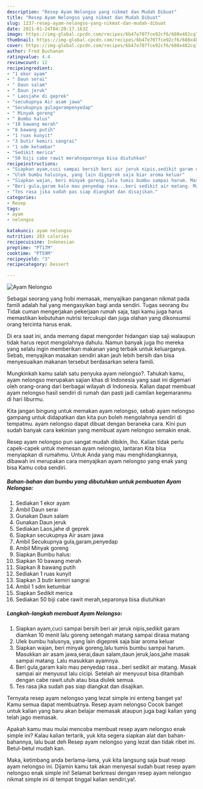 ```yaml
---
description: "Resep Ayam Nelongso yang nikmat dan Mudah Dibuat"
title: "Resep Ayam Nelongso yang nikmat dan Mudah Dibuat"
slug: 1237-resep-ayam-nelongso-yang-nikmat-dan-mudah-dibuat
date: 2021-01-24T04:20:17.163Z
image: https://img-global.cpcdn.com/recipes/6b47e707fce92cf6/680x482cq70/ayam-nelongso-foto-resep-utama.jpg
thumbnail: https://img-global.cpcdn.com/recipes/6b47e707fce92cf6/680x482cq70/ayam-nelongso-foto-resep-utama.jpg
cover: https://img-global.cpcdn.com/recipes/6b47e707fce92cf6/680x482cq70/ayam-nelongso-foto-resep-utama.jpg
author: Fred Buchanan
ratingvalue: 4.4
reviewcount: 12
recipeingredient:
- "1 ekor ayam"
- " Daun serai"
- " Daun salam"
- " Daun jeruk"
- " Laosjahe di geprek"
- "secukupnya Air asam jawa"
- "Secukupnya gulagarampenyedap"
- " Minyak goreng"
- " Bumbu halus"
- "10 bawang merah"
- "8 bawang putih"
- "1 ruas kunyit"
- "3 butir kemiri sangrai"
- "1 sdm ketumbar"
- "Sedikit merica"
- "50 biji cabe rawit merahseparonya bisa diutuhkan"
recipeinstructions:
- "Siapkan ayam,cuci sampai bersih beri air jeruk nipis,sedikit garam diamkan 10 menit lalu goreng setengah matang sampai dirasa matang"
- "Ulek bumbu halusnya, yang lain digeprek saja biar aroma keluar"
- "Siapkan wajan, beri minyak goreng,lalu tumis bumbu sampai harum. Masukkan air asam jawa,serai,daun salam,daun jeruk,laos,jahe masak sampai matang. Lalu masukkan ayamnya."
- "Beri gula,garam kalo mau penyedap rasa...beri sedikit air matang. Masak sampai air menyusut lalu cicipi. Setelah air menyusut bisa ditambah dengan cabe rawit.utuh atau bisa diulek semua."
- "Tes rasa jika sudah pas siap diangkat dan disajikan."
categories:
- Resep
tags:
- ayam
- nelongso

katakunci: ayam nelongso 
nutrition: 283 calories
recipecuisine: Indonesian
preptime: "PT17M"
cooktime: "PT59M"
recipeyield: "3"
recipecategory: Dessert

---
```



![Ayam Nelongso](https://img-global.cpcdn.com/recipes/6b47e707fce92cf6/680x482cq70/ayam-nelongso-foto-resep-utama.jpg)

Sebagai seorang yang hobi memasak, menyajikan panganan nikmat pada famili adalah hal yang mengasyikan bagi anda sendiri. Tugas seorang ibu Tidak cuman mengerjakan pekerjaan rumah saja, tapi kamu juga harus memastikan kebutuhan nutrisi tercukupi dan juga olahan yang dikonsumsi orang tercinta harus enak.

Di era  saat ini, anda memang dapat mengorder hidangan siap saji walaupun tidak harus repot mengolahnya dahulu. Namun banyak juga lho mereka yang selalu ingin memberikan makanan yang terbaik untuk keluarganya. Sebab, menyajikan masakan sendiri akan jauh lebih bersih dan bisa menyesuaikan makanan tersebut berdasarkan selera famili. 



Mungkinkah kamu salah satu penyuka ayam nelongso?. Tahukah kamu, ayam nelongso merupakan sajian khas di Indonesia yang saat ini digemari oleh orang-orang dari berbagai wilayah di Indonesia. Kalian dapat membuat ayam nelongso hasil sendiri di rumah dan pasti jadi camilan kegemaranmu di hari liburmu.

Kita jangan bingung untuk memakan ayam nelongso, sebab ayam nelongso gampang untuk didapatkan dan kita pun boleh mengolahnya sendiri di tempatmu. ayam nelongso dapat dibuat dengan beraneka cara. Kini pun sudah banyak cara kekinian yang membuat ayam nelongso semakin enak.

Resep ayam nelongso pun sangat mudah dibikin, lho. Kalian tidak perlu capek-capek untuk memesan ayam nelongso, lantaran Kita bisa menyiapkan di rumahmu. Untuk Anda yang mau menghidangkannya, dibawah ini merupakan cara menyajikan ayam nelongso yang enak yang bisa Kamu coba sendiri.

<!--inarticleads1-->

##### Bahan-bahan dan bumbu yang dibutuhkan untuk pembuatan Ayam Nelongso:

1. Sediakan 1 ekor ayam
1. Ambil  Daun serai
1. Gunakan  Daun salam
1. Gunakan  Daun jeruk
1. Sediakan  Laos,jahe di geprek
1. Siapkan secukupnya Air asam jawa
1. Ambil Secukupnya gula,garam,penyedap
1. Ambil  Minyak goreng
1. Siapkan  Bumbu halus:
1. Siapkan 10 bawang merah
1. Siapkan 8 bawang putih
1. Sediakan 1 ruas kunyit
1. Siapkan 3 butir kemiri sangrai
1. Ambil 1 sdm ketumbar
1. Siapkan Sedikit merica
1. Sediakan 50 biji cabe rawit merah,separonya bisa diutuhkan




<!--inarticleads2-->

##### Langkah-langkah membuat Ayam Nelongso:

1. Siapkan ayam,cuci sampai bersih beri air jeruk nipis,sedikit garam diamkan 10 menit lalu goreng setengah matang sampai dirasa matang
1. Ulek bumbu halusnya, yang lain digeprek saja biar aroma keluar
1. Siapkan wajan, beri minyak goreng,lalu tumis bumbu sampai harum. Masukkan air asam jawa,serai,daun salam,daun jeruk,laos,jahe masak sampai matang. Lalu masukkan ayamnya.
1. Beri gula,garam kalo mau penyedap rasa...beri sedikit air matang. Masak sampai air menyusut lalu cicipi. Setelah air menyusut bisa ditambah dengan cabe rawit.utuh atau bisa diulek semua.
1. Tes rasa jika sudah pas siap diangkat dan disajikan.




Ternyata resep ayam nelongso yang lezat simple ini enteng banget ya! Kamu semua dapat membuatnya. Resep ayam nelongso Cocok banget untuk kalian yang baru akan belajar memasak ataupun juga bagi kalian yang telah jago memasak.

Apakah kamu mau mulai mencoba membuat resep ayam nelongso enak simple ini? Kalau kalian tertarik, yuk kita segera siapkan alat dan bahan-bahannya, lalu buat deh Resep ayam nelongso yang lezat dan tidak ribet ini. Betul-betul mudah kan. 

Maka, ketimbang anda berlama-lama, yuk kita langsung saja buat resep ayam nelongso ini. Dijamin kamu tak akan menyesal sudah buat resep ayam nelongso enak simple ini! Selamat berkreasi dengan resep ayam nelongso nikmat simple ini di tempat tinggal kalian sendiri,ya!.

